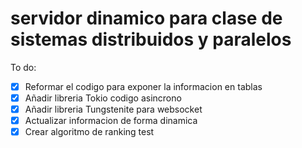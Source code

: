 # servidor dinamico para clase de sistemas distribuidos y paralelos


To do:

- [x] Reformar el codigo para exponer la informacion en tablas
- [x] Añadir libreria Tokio codigo asincrono
- [x] Añadir libreria Tungstenite para websocket
- [x] Actualizar informacion de forma dinamica
- [x] Crear algoritmo de ranking
test
